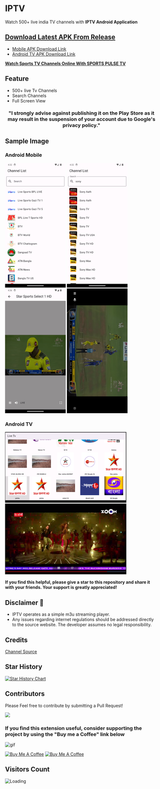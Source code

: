# IPTV

Watch 500+ live india TV channels with **IPTV Android Application**

## [Download Latest APK From Release](https://github.com/kananinirav/iptv-indian-app/releases/)

- [Mobile APK Download Link](https://github.com/kananinirav/Indian-IPTV-App/releases/download/v2.1.0/iptv-mobile.apk)
- [Android TV APK Download Link](https://github.com/kananinirav/Indian-IPTV-App/releases/download/v2.1.0/iptv-android-tv.apk)

[**Watch Sports TV Channels Online With SPORTS PULSE TV**](https://sports-tv-channels.click/)

## Feature

- 500+ live Tv Channels
- Search Channels
- Full Screen View

<h3 align="center">"I strongly advise against publishing it on the Play Store as it may result in the suspension of your account due to Google's privacy policy."</h3>

## Sample Image

### Android Mobile

<p float="left">
  <img src="./images/1.png" width="200" height='411' />
  <img src="./images/2.png" width="200" height='411' />
  <img src="./images/4.png" width="200" height='411' />
  <img src="./images/5.png" width="200" height='411' />
</p>

### Android TV

<p float="left">
  <img src="./images/tv-1.png" width="400" height='233' />
  <img src="./images/tv-2.png" width="400" height='233' />
</p>

**If you find this helpful, please give a star to this repository and share it with your friends. Your support is greatly appreciated!**

## Disclaimer 📢

- IPTV operates as a simple m3u streaming player.
- Any issues regarding internet regulations should be addressed directly to the source website. The developer assumes no legal responsibility.

## Credits

[Channel Source](https://github.com/FunctionError/PiratesTv)

## Star History

[![Star History Chart](https://api.star-history.com/svg?repos=kananinirav/iptv-indian-app&type=Date)](https://star-history.com/#kananinirav/iptv-indian-app&Date)

## Contributors

Please Feel free to contribute by submitting a Pull Request!

[![](https://contrib.rocks/image?repo=kananinirav/iptv-indian-app)](https://github.com/kananinirav/iptv-indian-app/graphs/contributors)

### If you find this extension useful, consider supporting the project by using the "Buy me a Coffee" link below

![gif](https://media.giphy.com/media/gTURHJs4e2Ies/giphy.gif)

<a href="https://www.buymeacoffee.com/kananinirav" target="_blank"><img src="https://cdn.buymeacoffee.com/buttons/default-orange.png" alt="Buy Me A Coffee" height="41" width="174"></a>
<a href="https://paypal.me/kananinirav?country.x=IN&locale.x=en_GB" target="_blank"><img src="https://littlepeopleuk.org/images/Fundraising/paypal.png" alt="Buy Me A Coffee" height="41" width="174"></a>

## Visitors Count

<img align="left" src = "https://profile-counter.glitch.me/Indian-IPTV-App/count.svg" alt ="Loading">
